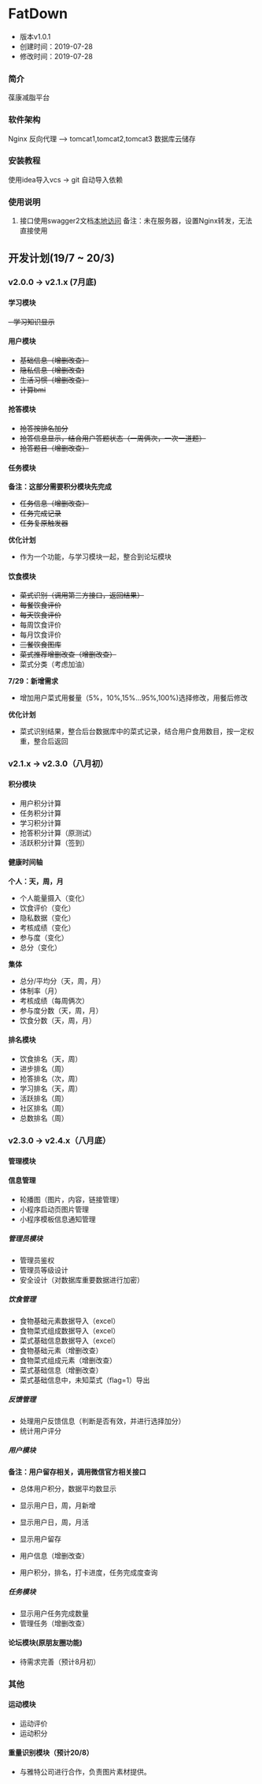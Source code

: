 # FatDown
- 版本v1.0.1
- 创建时间：2019-07-28
- 修改时间：2019-07-28

### 简介
葆康减脂平台

### 软件架构
Nginx 反向代理 ——> tomcat1,tomcat2,tomcat3
数据库云储存

### 安装教程

使用idea导入vcs -> git
自动导入依赖

### 使用说明

1. 接口使用swagger2文档[本地访问](http://localhost:8088/fatdown/swagger-ui.html)
备注：未在服务器，设置Nginx转发，无法直接使用

## 开发计划(19/7 ~ 20/3)

### v2.0.0 -> v2.1.x (7月底)

#### 学习模块
~~- 学习知识显示~~

#### 用户模块

- ~~基础信息（增删改查）~~
- ~~隐私信息（增删改查)~~
- ~~生活习惯（增删改查）~~
- ~~计算bmi~~

#### 抢答模块
- ~~抢答按排名加分~~
- ~~抢答信息显示，结合用户答题状态（一周俩次，一次一道题）~~
- ~~抢答题目（增删改查）~~
    
#### 任务模块

**备注：这部分需要积分模块先完成**

- ~~任务信息（增删改查）~~
- ~~任务完成记录~~
- ~~任务复原触发器~~

**优化计划**

- 作为一个功能，与学习模块一起，整合到论坛模块

#### 饮食模块
- ~~菜式识别（调用第三方接口，返回结果）~~
- ~~每餐饮食评价~~
- ~~每天饮食评价~~
- 每周饮食评价
- 每月饮食评价
- ~~三餐饮食图库~~
- ~~菜式推荐增删改查（增删改查）~~
- 菜式分类（考虑加油）

**7/29：新增需求**

- 增加用户菜式用餐量（5%，10%,15%...95%,100%)选择修改，用餐后修改

**优化计划**

- 菜式识别结果，整合后台数据库中的菜式记录，结合用户食用数目，按一定权重，整合后返回

### v2.1.x -> v2.3.0（八月初）

#### 积分模块

- 用户积分计算
- 任务积分计算
- 学习积分计算
- 抢答积分计算（原测试）
- 活跃积分计算（签到）

#### 健康时间轴

**个人：天，周，月**
- 个人能量摄入（变化）
- 饮食评价（变化）
- 隐私数据（变化）
- 考核成绩（变化）
- 参与度（变化）
- 总分（变化）

**集体**
- 总分/平均分（天，周，月）
- 体制率（月）
- 考核成绩（每周俩次）
- 参与度分数（天，周，月）
- 饮食分数（天，周，月）

#### 排名模块

- 饮食排名（天，周）
- 进步排名（周）
- 抢答排名（次，周）
- 学习排名（天，周）
- 活跃排名（周）
- 社区排名（周）
- 总数排名（周）

### v2.3.0 -> v2.4.x（八月底）

#### 管理模块

#### 信息管理
- 轮播图（图片，内容，链接管理）
- 小程序启动页图片管理
- 小程序模板信息通知管理

##### 管理员模块
- 管理员鉴权
- 管理员等级设计
- 安全设计（对数据库重要数据进行加密）

##### 饮食管理
- 食物基础元素数据导入（excel）
- 食物菜式组成数据导入（excel）
- 菜式基础信息数据导入（excel）
- 食物基础元素（增删改查）
- 食物菜式组成元素（增删改查）
- 菜式基础信息（增删改查）
- 菜式基础信息中，未知菜式（flag=1）导出

##### 反馈管理
- 处理用户反馈信息（判断是否有效，并进行选择加分）
- 统计用户评分

##### 用户模块
**备注：用户留存相关，调用微信官方相关接口**

- 总体用户积分，数据平均数显示
- 显示用户日，周，月新增
- 显示用户日，周，月活
- 显示用户留存

- 用户信息（增删改查）
- 用户积分，排名，打卡进度，任务完成度查询

##### 任务模块
- 显示用户任务完成数量
- 管理任务（增删改查）

#### 论坛模块(原朋友圈功能)
- 待需求完善（预计8月初）


### 其他

#### 运动模块

- 运动评价
- 运动积分

#### 重量识别模块（预计20/8）
- 与雅特公司进行合作，负责图片素材提供。